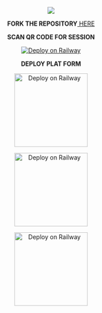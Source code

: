<p align="center">
<a href="https://github.com">
    <img src="https://i.ibb.co/zFYBPcQ/IMG-20230226-WA0115.jpg">
  </a>


<p align="center"><b>FORK THE REPOSITORY</b><a href="https://railway.app/new"> HERE</a></p>

<p align="center"><b>SCAN QR CODE FOR SESSION</b></p>

<p align="center">
<a href="https://www.darknero.ga/scan"><img src="https://repl.it/badge/github/quiec/whatsasena" alt="Deploy on Railway"></a>
</p>

<p align="center"><b>DEPLOY PLAT FORM</b></p>

<p align="center">
<a href="https://railway.app/new"><img src="https://railway.app/button.svg" alt="Deploy on Railway" width="170px"></a>
</p>

<p align="center">
<a href="https://app.uffizzi.com/projects"><img src="https://telegra.ph/file/e464e609e43eb3dfdc144.png" alt="Deploy on Railway" width="170px"></a>
</p>

<p align="center">
<a href="https://heroku.com/deploy?template=https://github.com/Kaveeshasithum/DARK-NERO-V8/"><img src="https://www.herokucdn.com/deploy/button.svg" alt="Deploy on Railway" width="170px"></a>
</p>
